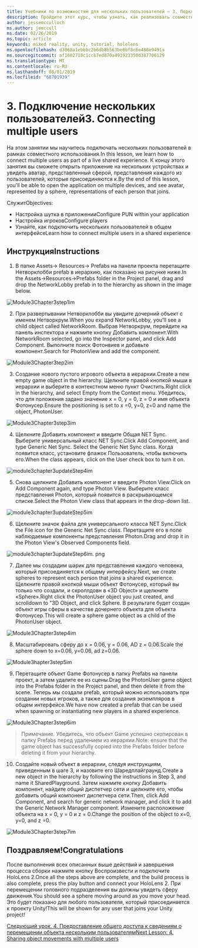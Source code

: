 ```yaml
---
title: Учебники по возможностям для нескольких пользователей — 3. Подключение нескольких пользователей
description: Пройдите этот курс, чтобы узнать, как реализовать совместное использование нескольких пользователей в приложении HoloLens 2.
author: jessemcculloch
ms.author: jemccull
ms.date: 02/26/2019
ms.topic: article
keywords: mixed reality, unity, tutorial, hololens
ms.openlocfilehash: d3068a1ebbbc2b6db8b563be8bf8c6e488e9491a
ms.sourcegitcommit: af1602710c1ccb7ed870a491923350d387706129
ms.translationtype: MT
ms.contentlocale: ru-RU
ms.lasthandoff: 08/01/2019
ms.locfileid: "68701939"
---
```

# <a name="3-connecting-multiple-users"></a><span data-ttu-id="0c8de-105">3. Подключение нескольких пользователей</span><span class="sxs-lookup"><span data-stu-id="0c8de-105">3. Connecting multiple users</span></span>

<span data-ttu-id="0c8de-106">На этом занятии мы научитесь подключать нескольких пользователей в рамках совместного использования.</span><span class="sxs-lookup"><span data-stu-id="0c8de-106">In this lesson, we learn how to connect multiple users as part of a live shared experience.</span></span> <span data-ttu-id="0c8de-107">К концу этого занятия вы сможете открыть приложение на нескольких устройствах и увидеть аватар, представленный сферой, представления каждого из пользователей, которые присоединяются к.</span><span class="sxs-lookup"><span data-stu-id="0c8de-107">By the end of this lesson, you'll be able to open the application on multiple devices, and see avatar, represented by a sphere, representations of each person that joins.</span></span> 

<span data-ttu-id="0c8de-108">Служит</span><span class="sxs-lookup"><span data-stu-id="0c8de-108">Objectives:</span></span>

- <span data-ttu-id="0c8de-109">Настройка шутка в приложении</span><span class="sxs-lookup"><span data-stu-id="0c8de-109">Configure PUN within your application</span></span>
- <span data-ttu-id="0c8de-110">Настройка игроков</span><span class="sxs-lookup"><span data-stu-id="0c8de-110">Configure players</span></span>
- <span data-ttu-id="0c8de-111">Узнайте, как подключить нескольких пользователей в общем интерфейсе</span><span class="sxs-lookup"><span data-stu-id="0c8de-111">Learn how to connect multiple users in a shared experience</span></span>

## <a name="instructions"></a><span data-ttu-id="0c8de-112">Инструкция</span><span class="sxs-lookup"><span data-stu-id="0c8de-112">Instructions</span></span>

1. <span data-ttu-id="0c8de-113">В папке Assets-> Resources-> Prefabs на панели проекта перетащите Нетворклобби prefab в иерархию, как показано на рисунке ниже.</span><span class="sxs-lookup"><span data-stu-id="0c8de-113">In the Assets->Resources->Prefabs folder in the Project panel, drag and drop the NetworkLobby prefab in to the hierarchy as shown in the image below.</span></span>

![Module3Chapter3step1im](images/module3chapter3step1im.PNG)

2. <span data-ttu-id="0c8de-115">При развертывании Нетворклобби вы увидите дочерний объект с именем Нетворкрум.</span><span class="sxs-lookup"><span data-stu-id="0c8de-115">When you expand NetworkLobby, you'll see a child object called NetworkRoom.</span></span> <span data-ttu-id="0c8de-116">Выбрав Нетворкрум, перейдите на панель инспектора и нажмите кнопку Добавить компонент.</span><span class="sxs-lookup"><span data-stu-id="0c8de-116">With NetworkRoom selected, go into the Inspector panel, and click Add Component.</span></span> <span data-ttu-id="0c8de-117">Выполните поиск Фотонвиев и добавьте компонент.</span><span class="sxs-lookup"><span data-stu-id="0c8de-117">Search for PhotonView and add the component.</span></span>

![Module3Chapter3tep2im](images/module3chapter3step2im.PNG)

3. <span data-ttu-id="0c8de-119">Создание нового пустого игрового объекта в иерархии.</span><span class="sxs-lookup"><span data-stu-id="0c8de-119">Create a new empty game object in the hierarchy.</span></span> <span data-ttu-id="0c8de-120">Щелкните правой кнопкой мыши в иерархии и выберите в контекстном меню пункт Очистить.</span><span class="sxs-lookup"><span data-stu-id="0c8de-120">Right click in the hierarchy, and select Empty from the Context menu.</span></span> <span data-ttu-id="0c8de-121">Убедитесь, что для положения задано значение x = 0, y = 0, z = 0 и имя объекта Фотонусер.</span><span class="sxs-lookup"><span data-stu-id="0c8de-121">Ensure the positioning is set to x =0, y=0, z=0 and name the object, PhotonUser.</span></span>

![Module3Chapter3step3im](images/module3chapter3step3im.PNG)

4. <span data-ttu-id="0c8de-123">Щелкните Добавить компонент и введите Общая NET Sync. Выберите универсальный класс NET Sync.</span><span class="sxs-lookup"><span data-stu-id="0c8de-123">Click Add Component, and type Generic Net Sync. Select the Generic Net Sync class.</span></span> <span data-ttu-id="0c8de-124">Когда появится класс, установите флажок Пользователь, чтобы включить его.</span><span class="sxs-lookup"><span data-stu-id="0c8de-124">When the class appears, click on the User check box to turn it on.</span></span> 

![module3chapter3updateStep4im](images/module3chapter3updateStep4im.png)

5. <span data-ttu-id="0c8de-126">Снова щелкните Добавить компонент и введите Photon View.</span><span class="sxs-lookup"><span data-stu-id="0c8de-126">Click on Add Component again, and type Photon View.</span></span> <span data-ttu-id="0c8de-127">Выберите класс представления Photon, который появится в раскрывающемся списке.</span><span class="sxs-lookup"><span data-stu-id="0c8de-127">Select the Photon View class that appears in the drop-down list.</span></span>

![module3chapter3updateStep5im](images/module3chapter3updateStep5im.png)

6. <span data-ttu-id="0c8de-129">Щелкните значок файла для универсального класса NET Sync.</span><span class="sxs-lookup"><span data-stu-id="0c8de-129">Click the File icon for the Generic Net Sync class.</span></span> <span data-ttu-id="0c8de-130">Перетащите его в поле наблюдаемые компоненты представления Photon.</span><span class="sxs-lookup"><span data-stu-id="0c8de-130">Drag and drop it in the Photon View's Observed Components field.</span></span> 

![module3chapter3updateStep6im. png](images/module3chapter3updateStep6im.png) 

7. <span data-ttu-id="0c8de-132">Далее мы создадим шарик для представления каждого человека, который присоединяется к общему интерфейсу.</span><span class="sxs-lookup"><span data-stu-id="0c8de-132">Next, we create spheres to represent each person that joins a shared experience.</span></span> <span data-ttu-id="0c8de-133">Щелкните правой кнопкой мыши объект Фотонусер, который вы только что создали, и скроллдовн в «3D Object» и щелкните «Sphere».</span><span class="sxs-lookup"><span data-stu-id="0c8de-133">Right click the PhotonUser object you just created, and scrolldown to "3D Object, and click Sphere.</span></span> <span data-ttu-id="0c8de-134">В результате будет создан объект игры сферы в качестве дочернего объекта для объекта Фотонусер.</span><span class="sxs-lookup"><span data-stu-id="0c8de-134">This will create a sphere game object as a child of the PhotonUser object.</span></span>

![Module3Chapter3step4im](images/module3chapter3step4im.PNG)

8. <span data-ttu-id="0c8de-136">Масштабировать сферу до x = 0.06, y = 0.06, AD z = 0.06.</span><span class="sxs-lookup"><span data-stu-id="0c8de-136">Scale the sphere down to x=0.06, y=0.06, ad z=0.06.</span></span>

![Module3hapter3step5im](images/module3chapter3step5im.PNG)

9. <span data-ttu-id="0c8de-138">Перетащите объект Game Фотонусер в папку Prefabs на панели проект, а затем удалите ее из сцены.</span><span class="sxs-lookup"><span data-stu-id="0c8de-138">Drag the PhotonUser game object into the Prefabs folder in the Project panel, and then delete it from the scene.</span></span> <span data-ttu-id="0c8de-139">Теперь мы создали prefab, который можно использовать при создании новых игроков, а также для создания экземпляров в общем интерфейсе.</span><span class="sxs-lookup"><span data-stu-id="0c8de-139">We have now created a prefab that can be used when spawning or instantiating new players in a shared experience.</span></span>

![Module3Chapter3step6im](images/module3chapter3step6im.PNG)

> <span data-ttu-id="0c8de-141">Примечание. Убедитесь, что объект Game успешно скопирован в папку Prefabs перед удалением из иерархии.</span><span class="sxs-lookup"><span data-stu-id="0c8de-141">Note: ensure that the game object has successfully copied into the Prefabs folder before deleting it from your hierarchy.</span></span>

10. <span data-ttu-id="0c8de-142">Создайте новый объект в иерархии, следуя инструкциям, приведенным в шаге 3, и назовите его Шаредплайграунд.</span><span class="sxs-lookup"><span data-stu-id="0c8de-142">Create a new object in the hierarchy by following the instructions in Step 3, and name it SharedPlayground.</span></span> <span data-ttu-id="0c8de-143">Затем нажмите кнопку Добавить компонент, найдите общий диспетчер сети и щелкните его, чтобы добавить общий компонент диспетчера сети.</span><span class="sxs-lookup"><span data-stu-id="0c8de-143">Then, click Add Component, and search for generic network manager, and click it to add the Generic Network Manager component.</span></span> <span data-ttu-id="0c8de-144">Измените расположение объекта на x = 0, y = 0 и z = 0.</span><span class="sxs-lookup"><span data-stu-id="0c8de-144">Change the position of the object to x=0, y=0, and z =0.</span></span>

![Module3Chapter3step7im](images/module3chapter3step7im.PNG)


## <a name="congratulations"></a><span data-ttu-id="0c8de-146">Поздравляем!</span><span class="sxs-lookup"><span data-stu-id="0c8de-146">Congratulations</span></span>

<span data-ttu-id="0c8de-147">После выполнения всех описанных выше действий и завершения процесса сборки нажмите кнопку Воспроизвести и подключите HoloLens 2.</span><span class="sxs-lookup"><span data-stu-id="0c8de-147">Once all the steps above are complete, and the build process is also complete, press the play button and connect your HoloLens 2.</span></span> <span data-ttu-id="0c8de-148">При перемещении головного подразделения вы должны увидеть сферу движения.</span><span class="sxs-lookup"><span data-stu-id="0c8de-148">You should see a sphere moving around as you move your head.</span></span> <span data-ttu-id="0c8de-149">Это будет показано для любого пользователя, который присоединяется к проекту Unity!</span><span class="sxs-lookup"><span data-stu-id="0c8de-149">This will be shown for any user that joins your Unity project!</span></span>

<span data-ttu-id="0c8de-150">[Следующий урок. 4. Предоставление общего доступа к сведениям о перемещении объекта нескольким пользователям](mrlearning-sharing(photon)-ch4.md)</span><span class="sxs-lookup"><span data-stu-id="0c8de-150">[Next Lesson: 4. Sharing object movements with multiple users](mrlearning-sharing(photon)-ch4.md)</span></span>

